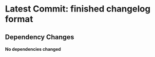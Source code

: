 # Latest Commit: finished changelog format 
## Dependency Changes 
#### No dependencies changed
      